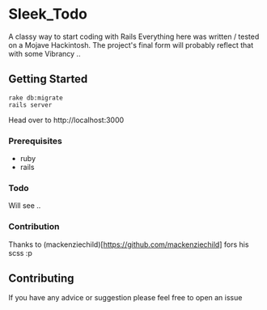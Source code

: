 # Sleek_Todo

A classy way to start coding with Rails
Everything here was written / tested on a Mojave Hackintosh.
The project's final form will probably reflect that with some Vibrancy ..


## Getting Started

```
rake db:migrate
rails server
```
Head over to http://localhost:3000

### Prerequisites

* ruby
* rails

### Todo

Will see ..

### Contribution

Thanks to (mackenziechild)[https://github.com/mackenziechild] fors his scss :p

## Contributing

If you have any advice or suggestion please feel free to open an issue
